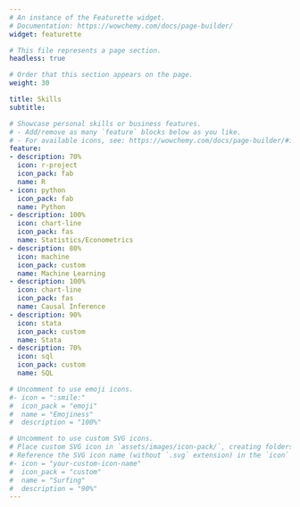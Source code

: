 ```yaml
---
# An instance of the Featurette widget.
# Documentation: https://wowchemy.com/docs/page-builder/
widget: featurette

# This file represents a page section.
headless: true

# Order that this section appears on the page.
weight: 30

title: Skills
subtitle:

# Showcase personal skills or business features.
# - Add/remove as many `feature` blocks below as you like.
# - For available icons, see: https://wowchemy.com/docs/page-builder/#icons
feature:
- description: 70%
  icon: r-project
  icon_pack: fab
  name: R
- icon: python
  icon_pack: fab
  name: Python
- description: 100%
  icon: chart-line
  icon_pack: fas
  name: Statistics/Econometrics
- description: 80%
  icon: machine
  icon_pack: custom
  name: Machine Learning
- description: 100%
  icon: chart-line
  icon_pack: fas
  name: Causal Inference
- description: 90%
  icon: stata
  icon_pack: custom
  name: Stata
- description: 70%
  icon: sql
  icon_pack: custom
  name: SQL

# Uncomment to use emoji icons.
#- icon = ":smile:"
#  icon_pack = "emoji"
#  name = "Emojiness"
#  description = "100%"  

# Uncomment to use custom SVG icons.
# Place custom SVG icon in `assets/images/icon-pack/`, creating folders if necessary.
# Reference the SVG icon name (without `.svg` extension) in the `icon` field.
#- icon = "your-custom-icon-name"
#  icon_pack = "custom"
#  name = "Surfing"
#  description = "90%"
---
```

